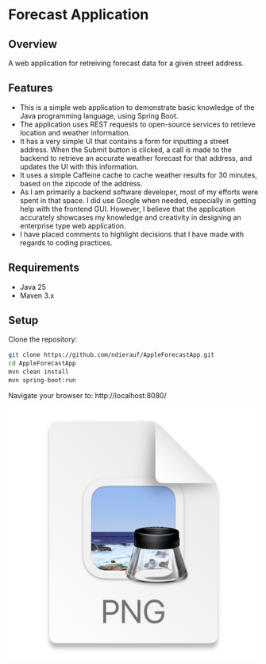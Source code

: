 # Forecast Application

## Overview

A web application for retreiving forecast data for a given street address.

## Features

- This is a simple web application to demonstrate basic knowledge of the Java programming language, using Spring Boot.
- The application uses REST requests to open-source services to retrieve location and weather information.
- It has a very simple UI that contains a form for inputting a street address. When the Submit button is clicked, a call
  is made to the backend to retrieve an accurate weather forecast for that address, and updates the UI with this
  information.
- It uses a simple Caffeine cache to cache weather results for 30 minutes, based on the zipcode of the address.
- As I am primarily a backend software developer, most of my efforts were spent in that space. I did use Google when
  needed, especially in getting help with the frontend GUI. However, I believe that the application accurately showcases
  my knowledge and creativity in designing an enterprise type web application.
- I have placed comments to highlight decisions that I have made with regards to coding practices.

## Requirements

- Java 25
- Maven 3.x

## Setup

Clone the repository:

```bash
git clone https://github.com/ndierauf/AppleForecastApp.git
cd AppleForecastApp
mvn clean install
mvn spring-boot:run
```

Navigate your browser to: http://localhost:8080/

![img.png](img.png)
